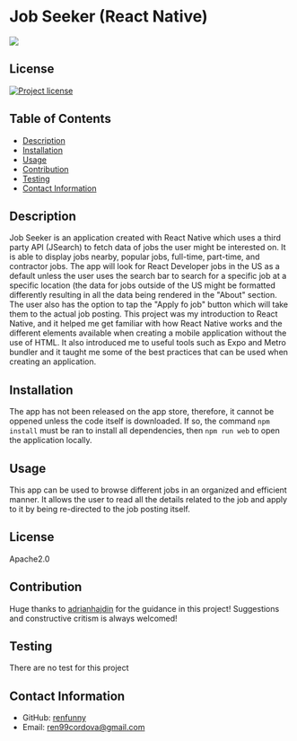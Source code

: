 # Job Seeker (React Native)

![](./assets/images/RPReplay_Final1685397277.gif)

## License

[![Project license](https://img.shields.io/badge/license-Apache2.0-green)](https://opensource.org/licenses/Apache-2.0)

## Table of Contents

- [Description](#description)
- [Installation](#installation)
- [Usage](#usage)
- [Contribution](#contribution)
- [Testing](#testing)
- [Contact Information](#contact-information)

## Description

Job Seeker is an application created with React Native which uses a third party API (JSearch) to fetch data of jobs the user might be interested on. It is able to display jobs nearby, popular jobs, full-time, part-time, and contractor jobs. The app will look for React Developer jobs in the US as a default unless the user uses the search bar to search for a specific job at a specific location (the data for jobs outside of the US might be formatted differently resulting in all the data being rendered in the "About" section. The user also has the option to tap the "Apply fo job" button which will take them to the actual job posting. This project was my introduction to React Native, and it helped me get familiar with how React Native works and the different elements available when creating a mobile application without the use of HTML. It also introduced me to useful tools such as Expo and Metro bundler and it taught me some of the best practices that can be used when creating an application.

## Installation

The app has not been released on the app store, therefore, it cannot be oppened unless the code itself is downloaded. If so, the command `npm install` must be ran to install all dependencies, then `npm run web` to open the application locally.

## Usage

This app can be used to browse different jobs in an organized and efficient manner. It allows the user to read all the details related to the job and apply to it by being re-directed to the job posting itself.

## License

Apache2.0

## Contribution

Huge thanks to [adrianhajdin](https://gist.github.com/adrianhajdin) for the guidance in this project!
Suggestions and constructive critism is always welcomed!

## Testing

There are no test for this project

## Contact Information

- GitHub: [renfunny](https://github.com/renfunny)
- Email: [ren99cordova@gmail.com](mailto:ren99cordova@gmail.com)
